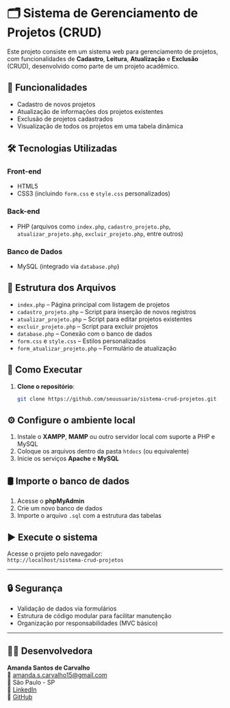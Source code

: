 # 🗂️ Sistema de Gerenciamento de Projetos (CRUD)

Este projeto consiste em um sistema web para gerenciamento de projetos, com funcionalidades de **Cadastro**, **Leitura**, **Atualização** e **Exclusão** (CRUD), desenvolvido como parte de um projeto acadêmico.

## 📌 Funcionalidades

- Cadastro de novos projetos
- Atualização de informações dos projetos existentes
- Exclusão de projetos cadastrados
- Visualização de todos os projetos em uma tabela dinâmica

## 🛠️ Tecnologias Utilizadas

### Front-end
- HTML5
- CSS3 (incluindo `form.css` e `style.css` personalizados)

### Back-end
- PHP (arquivos como `index.php`, `cadastro_projeto.php`, `atualizar_projeto.php`, `excluir_projeto.php`, entre outros)

### Banco de Dados
- MySQL (integrado via `database.php`)

## 🧩 Estrutura dos Arquivos

- `index.php` – Página principal com listagem de projetos
- `cadastro_projeto.php` – Script para inserção de novos registros
- `atualizar_projeto.php` – Script para editar projetos existentes
- `excluir_projeto.php` – Script para excluir projetos
- `database.php` – Conexão com o banco de dados
- `form.css` e `style.css` – Estilos personalizados
- `form_atualizar_projeto.php` – Formulário de atualização

## 🚀 Como Executar

1. **Clone o repositório**:
   ```bash
   git clone https://github.com/seuusuario/sistema-crud-projetos.git
## ⚙️ Configure o ambiente local

1. Instale o **XAMPP**, **MAMP** ou outro servidor local com suporte a PHP e MySQL  
2. Coloque os arquivos dentro da pasta `htdocs` (ou equivalente)  
3. Inicie os serviços **Apache** e **MySQL**  

## 🛢️ Importe o banco de dados

1. Acesse o **phpMyAdmin**  
2. Crie um novo banco de dados  
3. Importe o arquivo `.sql` com a estrutura das tabelas  

## ▶️ Execute o sistema

Acesse o projeto pelo navegador:  
`http://localhost/sistema-crud-projetos`  

---

## 🔒 Segurança

- Validação de dados via formulários  
- Estrutura de código modular para facilitar manutenção  
- Organização por responsabilidades (MVC básico)  

---

## 👩‍💻 Desenvolvedora

**Amanda Santos de Carvalho**  
📧 amanda.s.carvalho15@gmail.com  
📍 São Paulo - SP  
🔗 [LinkedIn](https://www.linkedin.com/in/Amanda-SCarvalho)  
🔗 [GitHub](https://github.com/Amanda-SCarvalho)
